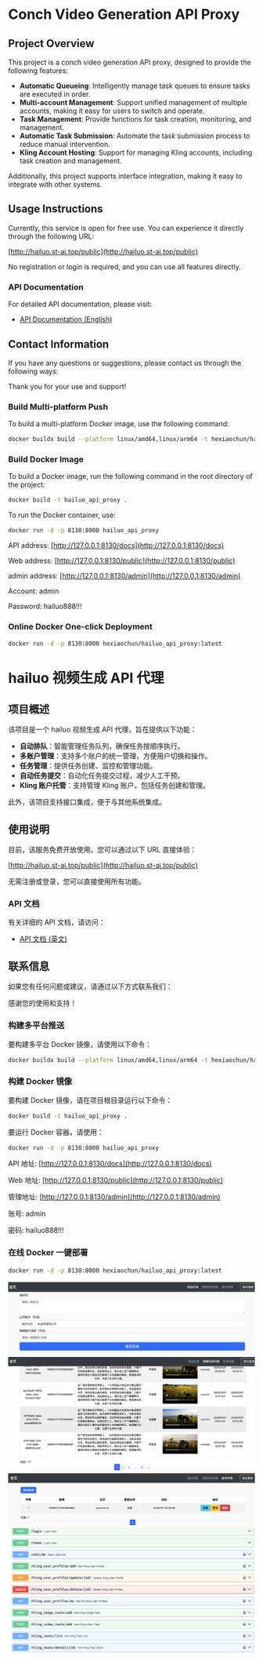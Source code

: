 # Conch Video Generation API Proxy

## Project Overview

This project is a conch video generation API proxy, designed to provide the following features:

- **Automatic Queueing**: Intelligently manage task queues to ensure tasks are executed in order.
- **Multi-account Management**: Support unified management of multiple accounts, making it easy for users to switch and operate.
- **Task Management**: Provide functions for task creation, monitoring, and management.
- **Automatic Task Submission**: Automate the task submission process to reduce manual intervention.
- **Kling Account Hosting**: Support for managing Kling accounts, including task creation and management.

Additionally, this project supports interface integration, making it easy to integrate with other systems.

## Usage Instructions

Currently, this service is open for free use. You can experience it directly through the following URL:

[http://hailuo.st-ai.top/public](http://hailuo.st-ai.top/public)

No registration or login is required, and you can use all features directly.

### API Documentation

For detailed API documentation, please visit:

- [API Documentation (English)](http://hailuo.st-ai.top/docs)

## Contact Information

If you have any questions or suggestions, please contact us through the following ways:


Thank you for your use and support!

### Build Multi-platform Push

To build a multi-platform Docker image, use the following command:

```bash
docker buildx build --platform linux/amd64,linux/arm64 -t hexiaochun/hailuo_api_proxy:latest --push .
```

### Build Docker Image

To build a Docker image, run the following command in the root directory of the project:

```bash
docker build -t hailuo_api_proxy .
```

To run the Docker container, use:

```bash
docker run -d -p 8130:8000 hailuo_api_proxy
```

API address: [http://127.0.0.1:8130/docs](http://127.0.0.1:8130/docs)

Web address: [http://127.0.0.1:8130/public](http://127.0.0.1:8130/public)

admin address: [http://127.0.0.1:8130/admin](http://127.0.0.1:8130/admin)

Account: admin

Password: hailuo888!!!

### Online Docker One-click Deployment

```bash
docker run -d -p 8130:8000 hexiaochun/hailuo_api_proxy:latest
```



# hailuo 视频生成 API 代理

## 项目概述

该项目是一个 hailuo 视频生成 API 代理，旨在提供以下功能：

- **自动排队**：智能管理任务队列，确保任务按顺序执行。
- **多账户管理**：支持多个账户的统一管理，方便用户切换和操作。
- **任务管理**：提供任务创建、监控和管理功能。
- **自动任务提交**：自动化任务提交过程，减少人工干预。
- **Kling 账户托管**：支持管理 Kling 账户，包括任务创建和管理。

此外，该项目支持接口集成，便于与其他系统集成。

## 使用说明

目前，该服务免费开放使用。您可以通过以下 URL 直接体验：

[http://hailuo.st-ai.top/public](http://hailuo.st-ai.top/public)

无需注册或登录，您可以直接使用所有功能。

### API 文档

有关详细的 API 文档，请访问：

- [API 文档 (英文)](http://hailuo.st-ai.top/docs)

## 联系信息

如果您有任何问题或建议，请通过以下方式联系我们：

感谢您的使用和支持！

### 构建多平台推送

要构建多平台 Docker 镜像，请使用以下命令：

```bash
docker buildx build --platform linux/amd64,linux/arm64 -t hexiaochun/hailuo_api_proxy:latest --push .
```

### 构建 Docker 镜像

要构建 Docker 镜像，请在项目根目录运行以下命令：

```bash
docker build -t hailuo_api_proxy .
```

要运行 Docker 容器，请使用：

```bash
docker run -d -p 8130:8000 hailuo_api_proxy
```

API 地址: [http://127.0.0.1:8130/docs](http://127.0.0.1:8130/docs)

Web 地址: [http://127.0.0.1:8130/public](http://127.0.0.1:8130/public)

管理地址: [http://127.0.0.1:8130/admin](http://127.0.0.1:8130/admin)

账号: admin

密码: hailuo888!!!

### 在线 Docker 一键部署

```bash
docker run -d -p 8130:8000 hexiaochun/hailuo_api_proxy:latest
```

![添加任务示例](images/add_task.png)
![任务列表](images/task_list.png)
![账号列表](images/account_list.png)
![接口文档](images/api.png)


